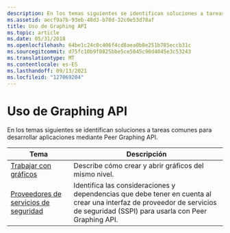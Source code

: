 ```yaml
---
description: En los temas siguientes se identifican soluciones a tareas comunes para desarrollar aplicaciones mediante Peer Graphing API.
ms.assetid: aecf9a7b-93eb-48d3-b70d-32c0e53d78af
title: Uso de Graphing API
ms.topic: article
ms.date: 05/31/2018
ms.openlocfilehash: 64be1c24c0c406f4cd8aea0b8e251b785eccb31c
ms.sourcegitcommit: d75fc10b9f0825bbe5ce5045c90d4045e3c53243
ms.translationtype: MT
ms.contentlocale: es-ES
ms.lasthandoff: 09/13/2021
ms.locfileid: "127069204"
---
```

# <a name="using-the-graphing-api"></a>Uso de Graphing API

En los temas siguientes se identifican soluciones a tareas comunes para desarrollar aplicaciones mediante Peer Graphing API.



| Tema                                                        | Descripción                                                                                                                                                       |
|--------------------------------------------------------------|-------------------------------------------------------------------------------------------------------------------------------------------------------------------|
| [Trabajar con gráficos](working-with-graphs.md)               | Describe cómo crear y abrir gráficos del mismo nivel.                                                                                                                     |
| [Proveedores de servicios de seguridad](security-service-providers.md) | Identifica las consideraciones y dependencias que debe tener en cuenta al crear una interfaz de proveedor de servicios de seguridad (SSPI) para usarla con Peer Graphing API. |



 

 

 



